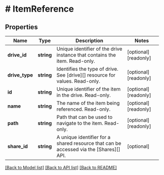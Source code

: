 # # ItemReference

## Properties

Name | Type | Description | Notes
------------ | ------------- | ------------- | -------------
**drive_id** | **string** | Unique identifier of the drive instance that contains the item. Read-only. | [optional] [readonly]
**drive_type** | **string** | Identifies the type of drive. See [drive][] resource for values. Read-only. | [optional] [readonly]
**id** | **string** | Unique identifier of the item in the drive. Read-only. | [optional] [readonly]
**name** | **string** | The name of the item being referenced. Read-only. | [optional] [readonly]
**path** | **string** | Path that can be used to navigate to the item. Read-only. | [optional] [readonly]
**share_id** | **string** | A unique identifier for a shared resource that can be accessed via the [Shares][] API. | [optional]

[[Back to Model list]](../../README.md#models) [[Back to API list]](../../README.md#endpoints) [[Back to README]](../../README.md)
